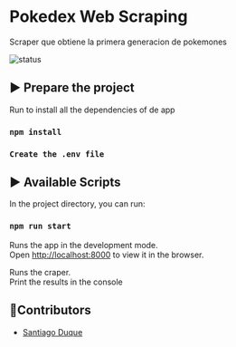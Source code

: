 # Pokedex Web Scraping
Scraper que obtiene la primera generacion de pokemones

![status](https://img.shields.io/badge/Status-End-green)

## ▶️ Prepare the project

Run to install all the dependencies of de app

### `npm install`

### `Create the .env file`

## ▶️ Available Scripts

In the project directory, you can run:

### `npm run start`

Runs the app in the development mode.<br />
Open [http://localhost:8000](http://localhost:8000) to view it in the browser.

Runs the craper. <br/>
Print the results in the console

## 👥Contributors
- [Santiago Duque](https://twitter.com/sd8956)